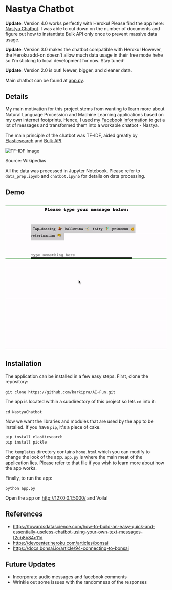 # Nastya Chatbot

__Update__: Version 4.0 works perfectly with Heroku! Please find the app here: [Nastya Chatbot](https://nastya-chatbot.herokuapp.com/). I was able to cut down on the number of documents and figure out how to instantiate Bulk API only once to prevent massive data usage.  

__Update__: Version 3.0 makes the chatbot compatible with Heroku! However, the Heroku add-on doesn't allow much data usage in their free mode hehe so I'm sticking to local development for now. Stay tuned! 

__Update__: Version 2.0 is out! Newer, bigger, and cleaner data.

Main chatbot can be found at [app.py](https://github.com/karkipra/AI-Fun/blob/master/NastyaChatbot/app.py).

## Details

My main motivation for this project stems from wanting to learn more about Natural Language Procession and Machine Learning applications based on my own internet footprints. Hence, I used my [Facebook information](https://www.facebook.com/help/1701730696756992?helpref=hc_global_nav) to get a lot of messages and transformed them into a workable chatbot - Nastya.

The main principle of the chatbot was TF-IDF, aided greatly by [Elasticsearch](https://www.elastic.co/what-is/elasticsearch) and [Bulk API](https://developer.salesforce.com/docs/atlas.en-us.api_asynch.meta/api_asynch/asynch_api_intro.htm). 

![TF-IDF Image](https://pathmind.com/images/wiki/tfidf.png)

Source: Wikipedias

All the data was processed in Jupyter Notebook. Please refer to `data_prep.ipynb` and `chatbot.ipynb` for details on data processing.

## Demo

![Demo](demo-gif.gif)

## Installation

The application can be installed in a few easy steps. First, clone the repository:

`git clone https://github.com/karkipra/AI-Fun.git`

The app is located within a subdirectory of this project so lets `cd` into it:

`cd NastyaChatbot`

Now we want the libraries and modules that are used by the app to be installed. If you have `pip`, it's a piece of cake.
 
 ```
pip install elasticsearch
pip install pickle     
``` 

The `templates` directory contains `home.html` which you can modify to change the look of the app. `app.py` is where the main meat of the application lies. Please refer to that file if you wish to learn more about how the app works. 

Finally, to run the app:

`python app.py`

Open the app on http://127.0.0.1:5000/ and Voila!

## References

- https://towardsdatascience.com/how-to-build-an-easy-quick-and-essentially-useless-chatbot-using-your-own-text-messages-f2cb8b84c11d
- https://devcenter.heroku.com/articles/bonsai
- https://docs.bonsai.io/article/94-connecting-to-bonsai

## Future Updates

- Incorporate audio messages and facebook comments
- Wrinkle out some issues with the randomness of the responses


